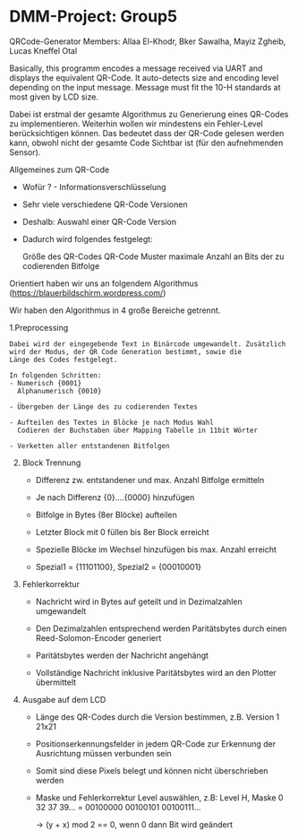 # DMM-Project: Group5

QRCode-Generator
Members: Allaa El-Khodr, Bker Sawalha, Mayiz Zgheib, Lucas Kneffel Otal

Basically, this programm encodes a message received via UART and displays the equivalent QR-Code. 
It auto-detects size and encoding level depending on the input message.
Message must fit the 10-H standards at most given by LCD size.


Dabei ist erstmal der gesamte Algorithmus zu Generierung eines QR-Codes zu implementieren. Weiterhin wollen wir 
mindestens ein Fehler-Level berücksichtigen können. Das bedeutet dass der QR-Code gelesen werden kann, obwohl nicht 
der gesamte Code Sichtbar ist (für den aufnehmenden Sensor).


Allgemeines zum QR-Code


 - Wofür ? - Informationsverschlüsselung

 - Sehr viele verschiedene QR-Code Versionen

 - Deshalb: Auswahl einer QR-Code Version

 - Dadurch wird folgendes festgelegt:

	Größe des QR-Codes
	QR-Code Muster
	maximale Anzahl an Bits der zu codierenden Bitfolge


Orientiert haben wir uns an folgendem Algorithmus (https://blauerbildschirm.wordpress.com/)

Wir haben den Algorithmus in 4 große Bereiche getrennt.

1.Preprocessing

	Dabei wird der eingegebende Text in Binärcode umgewandelt. Zusätzlich wird der Modus, der QR Code Generation bestimmt, sowie die 
	Länge des Codes festgelegt.

	In folgenden Schritten:
	- Numerisch {0001}
	  Alphanumerisch {0010}

	- Übergeben der Länge des zu codierenden Textes 

	- Aufteilen des Textes in Blöcke je nach Modus Wahl
	  Codieren der Buchstaben über Mapping Tabelle in 11bit Wörter

	- Verketten aller entstandenen Bitfolgen


2. Block Trennung

	- Differenz zw. entstandener und max. Anzahl Bitfolge ermitteln
	- Je nach Differenz {0}….{0000} hinzufügen

	- Bitfolge in Bytes (8er Blöcke) aufteilen

	- Letzter Block mit 0 füllen bis 8er Block erreicht

	- Spezielle Blöcke im Wechsel hinzufügen bis max. Anzahl erreicht
	- Spezial1 = {11101100}, Spezial2 = {00010001}


3. Fehlerkorrektur
	
	
	- Nachricht wird in Bytes auf geteilt und in Dezimalzahlen umgewandelt

	- Den Dezimalzahlen entsprechend werden Paritätsbytes durch einen Reed-Solomon-Encoder generiert 

	- Paritätsbytes werden der Nachricht angehängt

	- Vollständige Nachricht inklusive Paritätsbytes wird an den Plotter übermittelt       
 



4. Ausgabe auf dem LCD

	
	- Länge des QR-Codes durch die Version bestimmen, z.B. Version 1 21x21
 
	- Positionserkennungsfelder in jedem QR-Code zur Erkennung der Ausrichtung müssen verbunden sein

	- Somit sind diese Pixels belegt und können nicht überschrieben werden

	- Maske und Fehlerkorrektur Level auswählen, z.B:  Level H, Maske 0
	  32 37 39… = 00100000 00100101 00100111…

		-> (y + x) mod 2 == 0, wenn 0 dann Bit wird geändert
 


 
 
